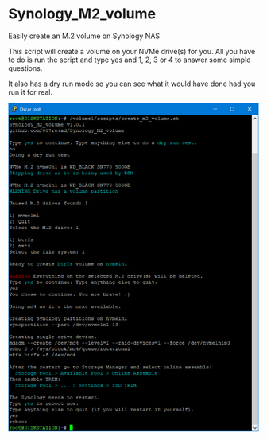 # Synology_M2_volume
Easily create an M.2 volume on Synology NAS

This script will create a volume on your NVMe drive(s) for you. All you have to do is run the script and type yes and 1, 2, 3 or 4 to answer some simple questions.

It also has a dry run mode so you can see what it would have done had you run it for real.

<p align="leftr"><img src="/images/create_m2_volume_dryrun.png"></p>
